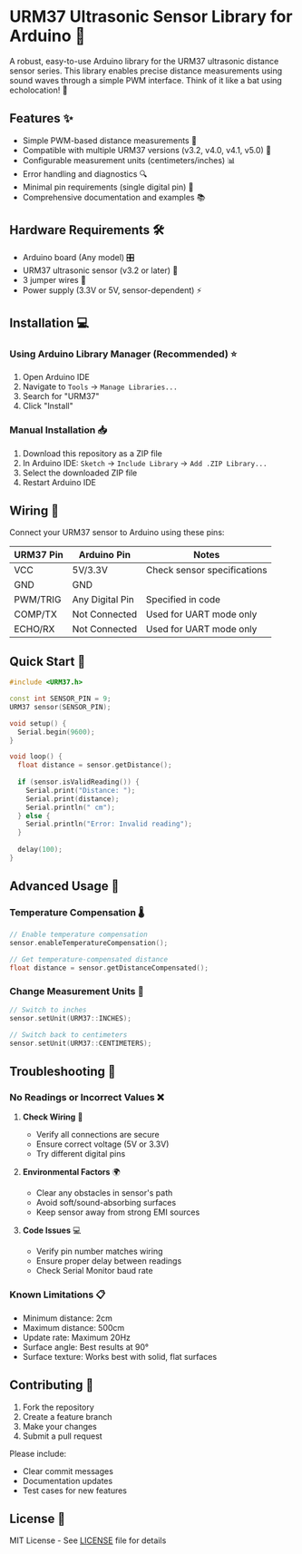 # URM37 Ultrasonic Sensor Library for Arduino 🚀

A robust, easy-to-use Arduino library for the URM37 ultrasonic distance sensor series. This library enables precise distance measurements using sound waves through a simple PWM interface. Think of it like a bat using echolocation! 🦇

## Features ✨

- Simple PWM-based distance measurements 📏
- Compatible with multiple URM37 versions (v3.2, v4.0, v4.1, v5.0) 🔄
- Configurable measurement units (centimeters/inches) 📊
- Error handling and diagnostics 🔍
- Minimal pin requirements (single digital pin) 🔌
- Comprehensive documentation and examples 📚

## Hardware Requirements 🛠️

- Arduino board (Any model) 🎛️
- URM37 ultrasonic sensor (v3.2 or later) 📡
- 3 jumper wires 🔋
- Power supply (3.3V or 5V, sensor-dependent) ⚡

## Installation 💻

### Using Arduino Library Manager (Recommended) ⭐

1. Open Arduino IDE
2. Navigate to `Tools` → `Manage Libraries...`
3. Search for "URM37"
4. Click "Install"

### Manual Installation 📥

1. Download this repository as a ZIP file
2. In Arduino IDE: `Sketch` → `Include Library` → `Add .ZIP Library...`
3. Select the downloaded ZIP file
4. Restart Arduino IDE

## Wiring 🔌

Connect your URM37 sensor to Arduino using these pins:

| URM37 Pin | Arduino Pin | Notes |
|-----------|-------------|-------|
| VCC | 5V/3.3V | Check sensor specifications |
| GND | GND | |
| PWM/TRIG | Any Digital Pin | Specified in code |
| COMP/TX | Not Connected | Used for UART mode only |
| ECHO/RX | Not Connected | Used for UART mode only |

## Quick Start 🚦

```cpp
#include <URM37.h>

const int SENSOR_PIN = 9;
URM37 sensor(SENSOR_PIN);

void setup() {
  Serial.begin(9600);
}

void loop() {
  float distance = sensor.getDistance();
  
  if (sensor.isValidReading()) {
    Serial.print("Distance: ");
    Serial.print(distance);
    Serial.println(" cm");
  } else {
    Serial.println("Error: Invalid reading");
  }
  
  delay(100);
}
```

## Advanced Usage 🎯

### Temperature Compensation 🌡️

```cpp
// Enable temperature compensation
sensor.enableTemperatureCompensation();

// Get temperature-compensated distance
float distance = sensor.getDistanceCompensated();
```

### Change Measurement Units 📐

```cpp
// Switch to inches
sensor.setUnit(URM37::INCHES);

// Switch back to centimeters
sensor.setUnit(URM37::CENTIMETERS);
```

## Troubleshooting 🔧

### No Readings or Incorrect Values ❌

1. **Check Wiring** 🔌
   - Verify all connections are secure
   - Ensure correct voltage (5V or 3.3V)
   - Try different digital pins

2. **Environmental Factors** 🌍
   - Clear any obstacles in sensor's path
   - Avoid soft/sound-absorbing surfaces
   - Keep sensor away from strong EMI sources

3. **Code Issues** 💻
   - Verify pin number matches wiring
   - Ensure proper delay between readings
   - Check Serial Monitor baud rate

### Known Limitations 📋

- Minimum distance: 2cm
- Maximum distance: 500cm
- Update rate: Maximum 20Hz
- Surface angle: Best results at 90°
- Surface texture: Works best with solid, flat surfaces

## Contributing 🤝

1. Fork the repository
2. Create a feature branch
3. Make your changes
4. Submit a pull request

Please include:
- Clear commit messages
- Documentation updates
- Test cases for new features

## License 📜

MIT License - See [LICENSE](LICENSE) file for details
